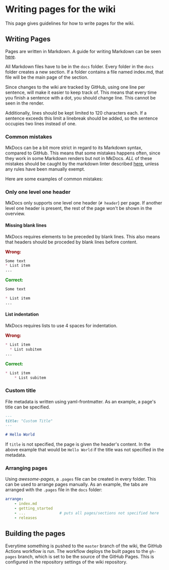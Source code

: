 # Writing pages for the wiki

This page gives guidelines for how to write pages for the wiki.

## Writing Pages

Pages are written in Markdown.
A guide for writing Markdown can be seen [here](https://www.markdownguide.org/basic-syntax/).

All Markdown files have to be in the `docs` folder.
Every folder in the `docs` folder creates a new section.
If a folder contains a file named index.md, that file will be the main page of
the section.

Since changes to the wiki are tracked by GitHub, using one line per sentence,
will make it easier to keep track of.
This means that every time you finish a sentence with a dot, you should change
line.
This cannot be seen in the render.

Additionally, lines should be kept limited to 120 characters each. 
If a sentence exceeds this limit a linebreak should be added, so the sentence occupies two lines instead of one.

### Common mistakes

MkDocs can be a bit more strict in regard to its Markdown syntax, compared to
GitHub.
This means that some mistakes happens often, since they work in some Markdown
renders but not in MkDocs.
*ALL* of these mistakes should be caught by the markdown linter described [here](running_wiki.md#markdownlint), unless
any rules have been manually exempt.

Here are some examples of common mistakes:

### Only one level one header

MkDocs only supports one level one header (`# header`) per page.
If another level one header is present, the rest of the page won't be shown in
the overview.

#### Missing blank lines

MkDocs requires elements to be preceded by blank lines.
This also means that headers should be proceded by blank lines before content.

<p style="color: darkred; font-weight: bold;">Wrong:</p>

```markdown
Some text
* List item
...
```

<p style="color: green; font-weight: bold;">Correct:</p>

```markdown
Some text

* List item
...
```

#### List indentation

MkDocs requires lists to use 4 spaces for indentation.

<p style="color: darkred; font-weight: bold;">Wrong:</p>

```markdown
* List item
  * List subitem
...
```

<p style="color: green; font-weight: bold;">Correct:</p>

```markdown
* List item
    * List subitem
```

### Custom title

File metadata is written using yaml-frontmatter.
As an example, a page's title can be specified.

```markdown
---
title: "Custom Title"
---

# Hello World
```

If `title` is not specified, the page is given the header's content.
In the above example that would be `Hello World` if the title was not specified
in the metadata.

### Arranging pages

Using *awesome-pages*, a `.pages` file can be created in every folder.
This can be used to arrange pages manually. As an example, the tabs are arranged
with the `.pages` file in the `docs` folder:

```yaml
arrange:
    - index.md
    - getting_started
    - ...               # puts all pages/sections not specified here
    - releases
```

## Building the pages

Everytime something is pushed to the ``master`` branch of the wiki, the GitHub
Actions workflow is run.
The workflow deploys the built pages to the ``gh-pages`` branch, which is set
to be the source of the GitHub Pages.
This is configured in the repository settings of the wiki repository.
